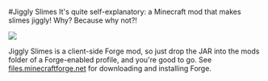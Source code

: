 #Jiggly Slimes
It's quite self-explanatory: a Minecraft mod that makes slimes jiggly! Why? Because why not?!

![](jiggly-slime.gif)

Jiggly Slimes is a client-side Forge mod, so just drop the JAR into the mods folder of a Forge-enabled profile, and
you're good to go. See [files.minecraftforge.net](http://files.minecraftforge.net/) for downloading and installing
Forge.
